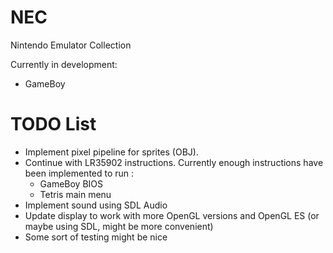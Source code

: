 # NEC
Nintendo Emulator Collection

Currently in development:
* GameBoy

# TODO List
* Implement pixel pipeline for sprites (OBJ).
* Continue with LR35902 instructions. Currently enough instructions have been implemented to run :
  * GameBoy BIOS
  * Tetris main menu
* Implement sound using SDL Audio
* Update display to work with more OpenGL versions and OpenGL ES (or maybe using SDL, might be more convenient)
* Some sort of testing might be nice
